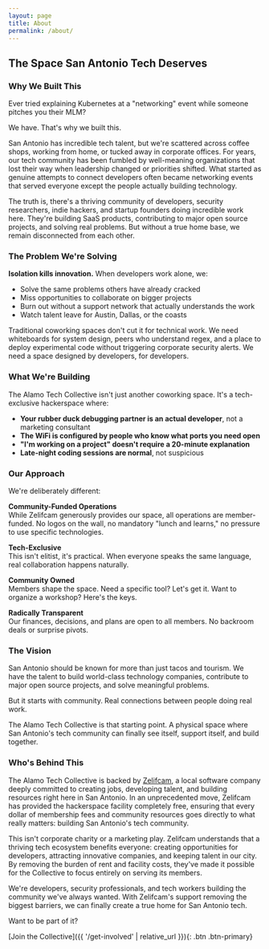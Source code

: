 ```yaml
---
layout: page
title: About
permalink: /about/
---
```


## The Space San Antonio Tech Deserves

### Why We Built This

Ever tried explaining Kubernetes at a "networking" event while someone pitches you their MLM? 

We have. That's why we built this.

San Antonio has incredible tech talent, but we're scattered across coffee shops, working from home, or tucked away in corporate offices. For years, our tech community has been fumbled by well-meaning organizations that lost their way when leadership changed or priorities shifted. What started as genuine attempts to connect developers often became networking events that served everyone except the people actually building technology.

The truth is, there's a thriving community of developers, security researchers, indie hackers, and startup founders doing incredible work here. They're building SaaS products, contributing to major open source projects, and solving real problems. But without a true home base, we remain disconnected from each other.

### The Problem We're Solving

**Isolation kills innovation.** When developers work alone, we:
- Solve the same problems others have already cracked
- Miss opportunities to collaborate on bigger projects  
- Burn out without a support network that actually understands the work
- Watch talent leave for Austin, Dallas, or the coasts

Traditional coworking spaces don't cut it for technical work. We need whiteboards for system design, peers who understand regex, and a place to deploy experimental code without triggering corporate security alerts. We need a space designed by developers, for developers.

### What We're Building

The Alamo Tech Collective isn't just another coworking space. It's a tech-exclusive hackerspace where:

- **Your rubber duck debugging partner is an actual developer**, not a marketing consultant
- **The WiFi is configured by people who know what ports you need open**
- **"I'm working on a project" doesn't require a 20-minute explanation**
- **Late-night coding sessions are normal**, not suspicious

### Our Approach

We're deliberately different:

**Community-Funded Operations**  
While Zelifcam generously provides our space, all operations are member-funded. No logos on the wall, no mandatory "lunch and learns," no pressure to use specific technologies.

**Tech-Exclusive**  
This isn't elitist, it's practical. When everyone speaks the same language, real collaboration happens naturally.

**Community Owned**  
Members shape the space. Need a specific tool? Let's get it. Want to organize a workshop? Here's the keys.

**Radically Transparent**  
Our finances, decisions, and plans are open to all members. No backroom deals or surprise pivots.

### The Vision

San Antonio should be known for more than just tacos and tourism. We have the talent to build world-class technology companies, contribute to major open source projects, and solve meaningful problems.

But it starts with community. Real connections between people doing real work.

The Alamo Tech Collective is that starting point. A physical space where San Antonio's tech community can finally see itself, support itself, and build together.

### Who's Behind This

The Alamo Tech Collective is backed by [Zelifcam](https://zelifcam.net), a local software company deeply committed to creating jobs, developing talent, and building resources right here in San Antonio. In an unprecedented move, Zelifcam has provided the hackerspace facility completely free, ensuring that every dollar of membership fees and community resources goes directly to what really matters: building San Antonio's tech community.

This isn't corporate charity or a marketing play. Zelifcam understands that a thriving tech ecosystem benefits everyone: creating opportunities for developers, attracting innovative companies, and keeping talent in our city. By removing the burden of rent and facility costs, they've made it possible for the Collective to focus entirely on serving its members.

We're developers, security professionals, and tech workers building the community we've always wanted. With Zelifcam's support removing the biggest barriers, we can finally create a true home for San Antonio tech.

Want to be part of it?

[Join the Collective]({{ '/get-involved' | relative_url }}){: .btn .btn-primary}